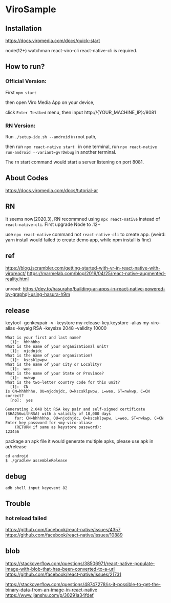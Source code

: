 # ViroSample

## Installation
https://docs.viromedia.com/docs/quick-start

node(12+) watchman react-viro-cli react-native-cli is required.


## How to run?

### Official Version:
First `npm start`

then open Viro Media App on your device,

click `Enter Testbed` menu, then input http://{YOUR_MACHINE_IP}:/8081

### RN Version:

Run `./setup-ide.sh --android` in root path,

then run `npx react-native start ` in one terminal,  run ` npx react-native run-android --variant=gvrDebug ` in another terminal.

The rn start command would start a server listening on port 8081.


## About Codes
https://docs.viromedia.com/docs/tutorial-ar



## RN
It seems now(2020.3), RN recommned using `npx react-native` instead of  `react-native-cli`.
First upgrade Node to .12+

use `npx react-native` command not `react-native-cli` to create app.
(weird:  yarn install would failed to create demo app, while npm install is fine)


## ref
https://blog.jscrambler.com/getting-started-with-vr-in-react-native-with-viroreact/
https://marmelab.com/blog/2019/04/25/react-native-augmented-reality.html

unread:
https://dev.to/hasurahq/building-ar-apps-in-react-native-powered-by-graphql-using-hasura-h9m

## release



keytool -genkeypair -v -keystore my-release-key.keystore -alias my-viro-alias -keyalg RSA -keysize 2048 -validity 10000
```
What is your first and last name?
  [1]:  hhhhhho
What is the name of your organizational unit?
  [1]:  njcdnjdc
What is the name of your organization?
  [1]:  kscsklpwpw
What is the name of your City or Locality?
  [1]:  weo
What is the name of your State or Province?
  [1]:  nwkwp
What is the two-letter country code for this unit?
  [1]:  CN
Is CN=hhhhhho, OU=njcdnjdc, O=kscsklpwpw, L=weo, ST=nwkwp, C=CN correct?
  [no]:  yes

Generating 2,048 bit RSA key pair and self-signed certificate (SHA256withRSA) with a validity of 10,000 days
	for: CN=hhhhhho, OU=njcdnjdc, O=kscsklpwpw, L=weo, ST=nwkwp, C=CN
Enter key password for <my-viro-alias>
	(RETURN if same as keystore password):
123456
```

package an apk file
it would generate multiple apks, please use apk in ar/release
```
cd android
$ ./gradlew assembleRelease
```

## debug
```
adb shell input keyevent 82
```
## Trouble

### hot reload failed
https://github.com/facebook/react-native/issues/4357
https://github.com/facebook/react-native/issues/10889

## blob
https://stackoverflow.com/questions/38506971/react-native-populate-image-with-blob-that-has-been-converted-to-a-url
https://github.com/facebook/react-native/issues/21731

https://stackoverflow.com/questions/48747278/is-it-possible-to-get-the-binary-data-from-an-image-in-react-native
https://www.jianshu.com/p/30291a34fdef